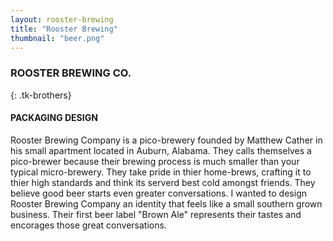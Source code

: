 ```yaml
---
layout: rooster-brewing
title: "Rooster Brewing"
thumbnail: "beer.png"
---
```

### ROOSTER BREWING CO.
{: .tk-brothers}

#### PACKAGING DESIGN

Rooster Brewing Company is a pico-brewery founded by Matthew Cather in his small apartment located in Auburn, Alabama. They calls themselves a pico-brewer because their brewing process is much smaller than your typical micro-brewery. They take pride in thier home-brews, crafting it to thier high standards and think its serverd best cold amongst friends. They believe good beer starts even greater conversations. I wanted to design Rooster Brewing Company an identity that feels like a small southern grown business. Their first beer label "Brown Ale" represents their tastes and encorages those great conversations. 
